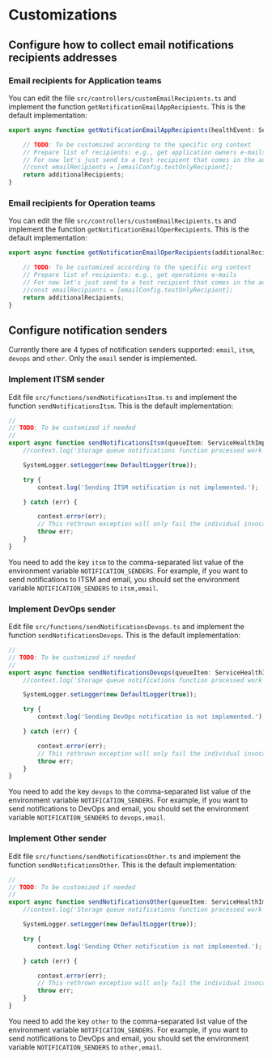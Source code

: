 # Customizations

## Configure how to collect email notifications recipients addresses

### Email recipients for Application teams

You can edit the file `src/controllers/customEmailRecipients.ts` and implement the function `getNotificationEmailAppRecipients`. This is the default implementation:

```typescript
export async function getNotificationEmailAppRecipients(healthEvent: ServiceHealthImpact, additionalRecipients: string[]): Promise<string[]> {

    // TODO: To be customized according to the specific org context
    // Prepare list of recipients: e.g., get application owners e-mails from tags
    // For now let's just send to a test recipient that comes in the additionalRecipients parameter.
    //const emailRecipients = [emailConfig.testOnlyRecipient];
    return additionalRecipients;
}
```

### Email recipients for Operation teams

You can edit the file `src/controllers/customEmailRecipients.ts` and implement the function `getNotificationEmailOperRecipients`. This is the default implementation:

```typescript
export async function getNotificationEmailOperRecipients(additionalRecipients: string[]): Promise<string[]> {

    // TODO: To be customized according to the specific org context
    // Prepare list of recipients: e.g., get operations e-mails
    // For now let's just send to a test recipient that comes in the additionalRecipients parameter.
    //const emailRecipients = [emailConfig.testOnlyRecipient];
    return additionalRecipients;
}
```


## Configure notification senders

Currently there are 4 types of notification senders supported: `email`, `itsm`, `devops` and `other`. Only the `email` sender is implemented.


### Implement ITSM sender

Edit file `src/functions/sendNotificationsItsm.ts` and implement the function `sendNotificationsItsm`. This is the default implementation:

```typescript
//
// TODO: To be customized if needed
//
export async function sendNotificationsItsm(queueItem: ServiceHealthImpact, context: InvocationContext): Promise<void> {
    //context.log('Storage queue notifications function processed work item:', queueItem);

    SystemLogger.setLogger(new DefaultLogger(true));

    try {
        context.log('Sending ITSM notification is not implemented.');

    } catch (err) {

        context.error(err);
        // This rethrown exception will only fail the individual invocation, instead of crashing the whole process
        throw err;
    }
}
```

You need to add the key `itsm` to the comma-separated list value of the environment variable `NOTIFICATION_SENDERS`. For example, if you want to send notifications to ITSM and email, you should set the environment variable `NOTIFICATION_SENDERS` to `itsm,email`.


### Implement DevOps sender

Edit file `src/functions/sendNotificationsDevops.ts` and implement the function `sendNotificationsDevops`. This is the default implementation:

```typescript
//
// TODO: To be customized if needed
//
export async function sendNotificationsDevops(queueItem: ServiceHealthImpact, context: InvocationContext): Promise<void> {
    //context.log('Storage queue notifications function processed work item:', queueItem);

    SystemLogger.setLogger(new DefaultLogger(true));

    try {
        context.log('Sending DevOps notification is not implemented.');

    } catch (err) {

        context.error(err);
        // This rethrown exception will only fail the individual invocation, instead of crashing the whole process
        throw err;
    }
}
```

You need to add the key `devops` to the comma-separated list value of the environment variable `NOTIFICATION_SENDERS`. For example, if you want to send notifications to DevOps and email, you should set the environment variable `NOTIFICATION_SENDERS` to `devops,email`.


### Implement Other sender

Edit file `src/functions/sendNotificationsOther.ts` and implement the function `sendNotificationsOther`. This is the default implementation:

```typescript
//
// TODO: To be customized if needed
//
export async function sendNotificationsOther(queueItem: ServiceHealthImpact, context: InvocationContext): Promise<void> {
    //context.log('Storage queue notifications function processed work item:', queueItem);

    SystemLogger.setLogger(new DefaultLogger(true));

    try {
        context.log('Sending Other notification is not implemented.');

    } catch (err) {

        context.error(err);
        // This rethrown exception will only fail the individual invocation, instead of crashing the whole process
        throw err;
    }
}
```

You need to add the key `other` to the comma-separated list value of the environment variable `NOTIFICATION_SENDERS`. For example, if you want to send notifications to DevOps and email, you should set the environment variable `NOTIFICATION_SENDERS` to `other,email`.
